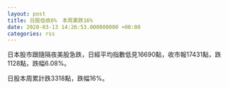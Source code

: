 ```yaml
---
layout: post
title: 日股低收6%　本周累跌16%
date: 2020-03-13 14:26:53.000000000 +08:00
categories: rss
---
```


日本股市跟隨隔夜美股急跌，日經平均指數低見16690點，收市報17431點，跌1128點，跌幅6.08%。

日股本周累計跌3318點，跌幅16%。
